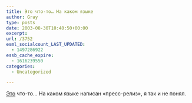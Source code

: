 ```yaml
---
title: Это что-то… На каком языке
author: Gray
type: posts
date: 2003-08-30T10:40:50+00:00
excerpt:
url: /3752
esml_socialcount_LAST_UPDATED:
  - 1497286922
essb_cache_expire:
  - 1616239550
categories:
  - Uncategorized

---
```








<a href="http://www.ukrbiz.net/rus/pr/19441/" target="_blank">Это</a> что-то&#8230; На каком языке написан &#171;пресс-релиз&#187;, я так и не понял.